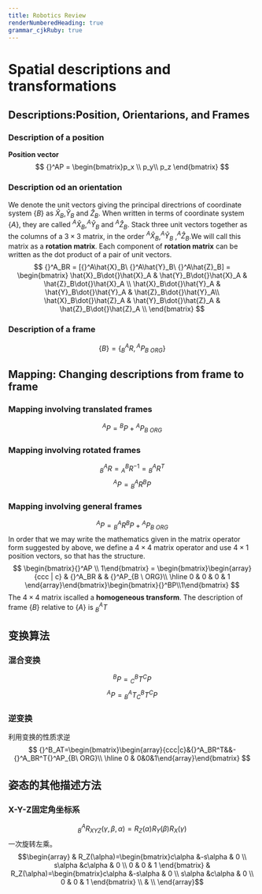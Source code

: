 ```yaml
---
title: Robotics Review
renderNumberedHeading: true
grammar_cjkRuby: true
---
```


# Spatial descriptions and transformations
## Descriptions:Position, Orientarions, and Frames
### Description of a position
**Position vector**
$$
{}^AP = \begin{bmatrix}p_x \\
p_y\\
p_z
\end{bmatrix}
$$
### Description od an orientation
We denote the unit vectors giving the principal directrions of coordinate system $\{B\}$ as $\hat{X}_B$,$\hat{Y}_B$ and $\hat{Z}_B$. When written in terms of coordinate system $\{A\}$, they are called ${}^A\hat{X}_B$,${}^A\hat{Y}_B$ and ${}^A\hat{Z}_B$.
Stack three unit vectors together as the columns of a $3\times3$ matrix, in the order ${}^A\hat{X}_B$,${}^A\hat{Y}_B$ ,${}^A\hat{Z}_B$.We will call this matrix as a **rotation matrix**.
Each component of **rotation matrix** can be written as the dot product of a pair of unit vectors.
$$
{}^A_BR = [{}^A\hat{X}_B\  {}^A\hat{Y}_B\ {}^A\hat{Z}_B] = \begin{bmatrix}
\hat{X}_B\dot{}\hat{X}_A &  \hat{Y}_B\dot{}\hat{X}_A & \hat{Z}_B\dot{}\hat{X}_A \\
\hat{X}_B\dot{}\hat{Y}_A &  \hat{Y}_B\dot{}\hat{Y}_A & \hat{Z}_B\dot{}\hat{Y}_A\\
\hat{X}_B\dot{}\hat{Z}_A &  \hat{Y}_B\dot{}\hat{Z}_A & \hat{Z}_B\dot{}\hat{Z}_A \\
\end{bmatrix}
$$

### Description of a frame
$$
\{B\}=\{{}^A_BR,{}^AP_{B\ ORG}\}
$$

## Mapping: Changing descriptions from frame to frame
### Mapping involving translated frames
$$
{}^AP = {}^BP + {}^AP_{B\ ORG}
$$

### Mapping involving rotated frames
$$
{}^A_BR={}^B_AR^{-1}={}^A_BR^T
$$
$$
{}^AP = {}^A_BR{}^BP
$$

### Mapping involving general frames
$${}^AP={}^A_BR{}^BP + {}^AP_{B\ ORG}$$
In order that we may write the mathematics given in the matrix operator form suggested by above, we define a $4\times4$ matrix operator and use $4\times1$ position vectors, so that has the structure.
$$
\begin{bmatrix}{}^AP \\ 1\end{bmatrix} = \begin{bmatrix}\begin{array}{ccc | c}
   & {}^A_BR  & & {}^AP_{B \ ORG}\\  \hline
   0 & 0 &  0 & 1
\end{array}\end{bmatrix}\begin{bmatrix}{}^BP\\1\end{bmatrix}
$$
The $4\times4$ matrix iscalled a **homogeneous transform**.
The description of frame $\{B\}$ relative to $\{A\}$ is ${}^A_BT$


## 变换算法
### 混合变换
$$
{}^BP={}^B_CT{}^CP
$$
$$
{}^AP={}^A_BT{}^B_CT{}^CP
$$

### 逆变换
利用变换的性质求逆
$$
{}^B_AT=\begin{bmatrix}\begin{array}{ccc|c}&{}^A_BR^T&&-{}^A_BR^T{}^AP_{B\ ORG}\\ \hline 0 & 0&0&1\end{array}\end{bmatrix}
$$

## 姿态的其他描述方法
### X-Y-Z固定角坐标系
$${}^A_BR_{XYZ}(\gamma,\beta,\alpha)=R_Z(\alpha)R_Y(\beta)R_X(\gamma)$$
一次旋转左乘。
$$\begin{array}
& R_Z(\alpha)=\begin{bmatrix}c\alpha &-s\alpha & 0 \\ s\alpha &c\alpha & 0 \\ 0 & 0 & 1  \end{bmatrix}
& R_Z(\alpha)=\begin{bmatrix}c\alpha &-s\alpha & 0 \\ s\alpha &c\alpha & 0 \\ 0 & 0 & 1 \end{bmatrix} \\
& \\
\end{array}$$